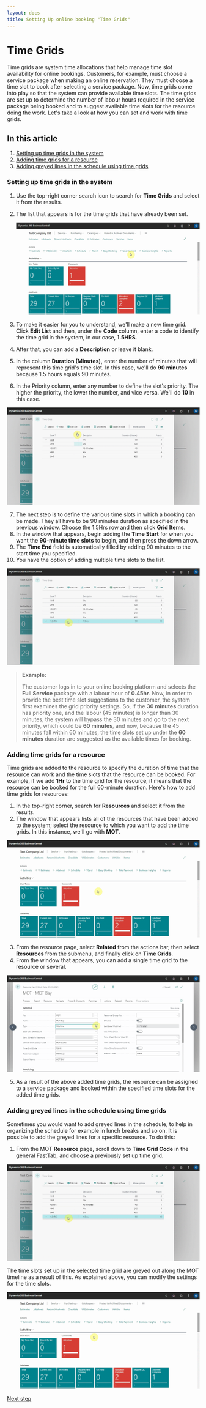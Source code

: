 ```yaml
---
layout: docs
title: Setting Up online booking "Time Grids"
---
```


# Time Grids

Time grids are system time allocations that help manage time slot availability for online bookings. Customers, for example, must choose a service package when making an online reservation. They must choose a time slot to book after selecting a service package. Now, time grids come into play so that the system can provide available time slots. The time grids are set up to determine the number of labour hours required in the service package being booked and to suggest available time slots for the resource doing the work. Let's take a look at how you can set and work with time grids.


## In this article
1. [Setting up time grids in the system](#setting-up-time-grids-in-the-system)
2. [Adding time grids for a resource](#adding-time-grids-for-a-resource)
3. [Adding greyed lines in the schedule using time grids](adding-greyed-lines-in-the-schedule)

### Setting up time grids in the system
1. Use the top-right corner search icon to search for **Time Grids** and select it from the results.
2. The list that appears is for the time grids that have already been set.

   ![](media/garagehive-online-booking-time-grids1.gif)

3. To make it easier for you to understand, we'll make a new time grid. Click **Edit List** and then, under the **Code** column, enter a code to identify the time grid in the system, in our case, **1.5HRS**.
4. After that, you can add a **Description** or leave it blank.
5. In the column **Duration (Minutes),** enter the number of minutes that will represent this time grid's time slot. In this case, we'll do **90 minutes** because 1.5 hours equals 90 minutes.
6. In the Priority column, enter any number to define the slot's priority. The higher the priority, the lower the number, and vice versa. We'll do **10** in this case.

  ![](media/garagehive-online-booking-time-grids2.gif)  

7. The next step is to define the various time slots in which a booking can be made. They all have to be 90 minutes duration as specified in the previous window. Choose the 1.5Hrs row and then click **Grid Items**.
8. In the window that appears, begin adding the **Time Start** for when you want the **90-minute time slots** to begin, and then press the down arrow.
9. The **Time End** field is automatically filled by adding 90 minutes to the start time you specified.
10. You have the option of adding multiple time slots to the list.

  ![](media/garagehive-online-booking-time-grids3.gif)

> **Example:**
> 
> The customer logs in to your online booking platform and selects the **Full Service** package with a labour hour of **0.45hr**. Now, in order to provide the best time slot suggestions to the customer, the system first examines the grid priority settings. So, if the **30 minutes** duration has priority one, and the labour (45 minutes) is longer than 30 minutes, the system will bypass the 30 minutes and go to the next priority, which could be **60 minutes**, and now, because the 45 minutes fall within 60 minutes, the time slots set up under the **60 minutes** duration are suggested as the available times for booking.

### Adding time grids for a resource
Time grids are added to the resource to specify the duration of time that the resource can work and the time slots that the resource can be booked. For example, if we add **1Hr** to the time grid for the resource, it means that the resource can be booked for the full 60-minute duration. Here's how to add time grids for resources:
1. In the top-right corner, search for **Resources** and select it from the results.
2. The window that appears lists all of the resources that have been added to the system; select the resource to which you want to add the time grids. In this instance, we'll go with **MOT**.

  ![](media/garagehive-online-booking-time-grids4.gif)

3. From the resource page, select **Related** from the actions bar, then select **Resources** from the submenu, and finally click on **Time Grids**.
4. From the window that appears, you can add a single time grid to the resource or several.

  ![](media/garagehive-online-booking-time-grids5.gif)

5. As a result of the above added time grids, the resource can be assigned to a service package and booked within the specified time slots for the added time grids.

### Adding greyed lines in the schedule using time grids
Sometimes you would want to add greyed lines in the schedule, to help in organizing the schedule for example in lunch breaks and so on. It is possible to add the greyed lines for a specific resource. To do this:
1. From the MOT **Resource** page, scroll down to **Time Grid Code** in the general FastTab, and choose a previously set up time grid.

  ![](media/garagehive-online-booking-time-grids6.gif)

The time slots set up in the selected time grid are greyed out along the MOT timeline as a result of this. As explained above, you can modify the settings for the time slots.

  ![](media/garagehive-online-booking-time-grids7.gif)


[Next step](/docs/garagehive-onlinebooking-service-workgroups-and-service-hours.html)